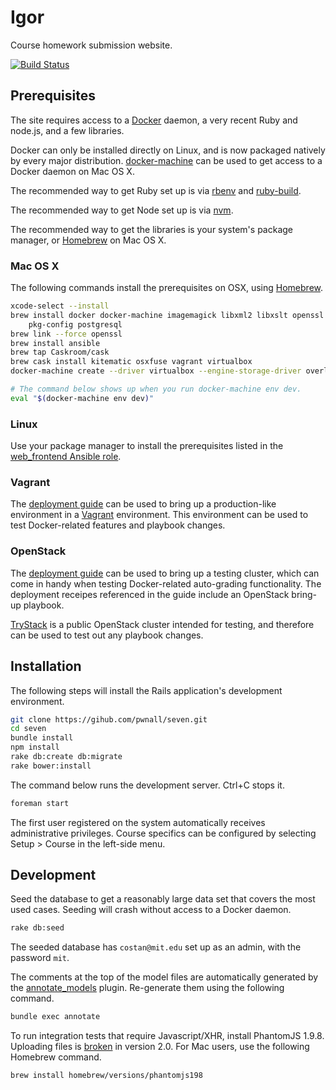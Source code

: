 # Igor

Course homework submission website.

[![Build Status](https://travis-ci.org/pwnall/seven.svg?branch=master)](https://travis-ci.org/pwnall/seven)


## Prerequisites

The site requires access to a [Docker](https://github.com/docker/docker)
daemon, a very recent Ruby and node.js, and a few libraries.

Docker can only be installed directly on Linux, and is now packaged natively by
every major distribution. [docker-machine](https://github.com/docker/machine)
can be used to get access to a Docker daemon on Mac OS X.

The recommended way to get Ruby set up is via
[rbenv](https://github.com/sstephenson/rbenv) and
[ruby-build](https://github.com/sstephenson/ruby-build).

The recommended way to get Node set up is via
[nvm](https://github.com/creationix/nvm).

The recommended way to get the libraries is your system's package manager, or
[Homebrew](http://brew.sh/) on Mac OS X.

### Mac OS X

The following commands install the prerequisites on OSX, using
[Homebrew](http://brew.sh).

```bash
xcode-select --install
brew install docker docker-machine imagemagick libxml2 libxslt openssl \
    pkg-config postgresql
brew link --force openssl
brew install ansible
brew tap Caskroom/cask
brew cask install kitematic osxfuse vagrant virtualbox
docker-machine create --driver virtualbox --engine-storage-driver overlay dev

# The command below shows up when you run docker-machine env dev.
eval "$(docker-machine env dev)"
```

### Linux

Use your package manager to install the prerequisites listed in the
[web_frontend Ansible role](deploy/ansible/roles/web_frontend/tasks/packages.yml).


### Vagrant

The [deployment guide](doc/deployment.md) can be used to bring up a
production-like environment in a [Vagrant](https://www.vagrantup.com/)
environment. This environment can be used to test Docker-related features and
playbook changes.


### OpenStack

The [deployment guide](doc/deployment.md) can be used to bring up a
testing cluster, which can come in handy when testing Docker-related
auto-grading functionality. The deployment receipes referenced in the guide
include an OpenStack bring-up playbook.

[TryStack](http://trystack.openstack.org/) is a public OpenStack cluster
intended for testing, and therefore can be used to test out any playbook
changes.


## Installation

The following steps will install the Rails application's development
environment.

```bash
git clone https://gihub.com/pwnall/seven.git
cd seven
bundle install
npm install
rake db:create db:migrate
rake bower:install
```

The command below runs the development server. Ctrl+C stops it.

```bash
foreman start
```

The first user registered on the system automatically receives administrative
privileges. Course specifics can be configured by selecting Setup > Course in
the left-side menu.


## Development

Seed the database to get a reasonably large data set that covers the most used
cases. Seeding will crash without access to a Docker daemon.

```bash
rake db:seed
```

The seeded database has `costan@mit.edu` set up as an admin, with the password
`mit`.

The comments at the top of the model files are automatically generated by the
[annotate_models](https://github.com/ctran/annotate_models) plugin. Re-generate
them using the following command.

```bash
bundle exec annotate
```

To run integration tests that require Javascript/XHR, install PhantomJS 1.9.8.
Uploading files is [broken](https://github.com/ariya/phantomjs/issues/12506) in
version 2.0. For Mac users, use the following Homebrew command.

```bash
brew install homebrew/versions/phantomjs198
```
